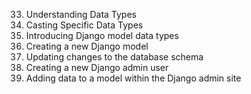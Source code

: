 33. Understanding Data Types
34. Casting Specific Data Types
35. Introducing Django model data types
36. Creating a new Django model
37. Updating changes to the database schema
38. Creating a new Django admin user
39. Adding data to a model within the Django admin site